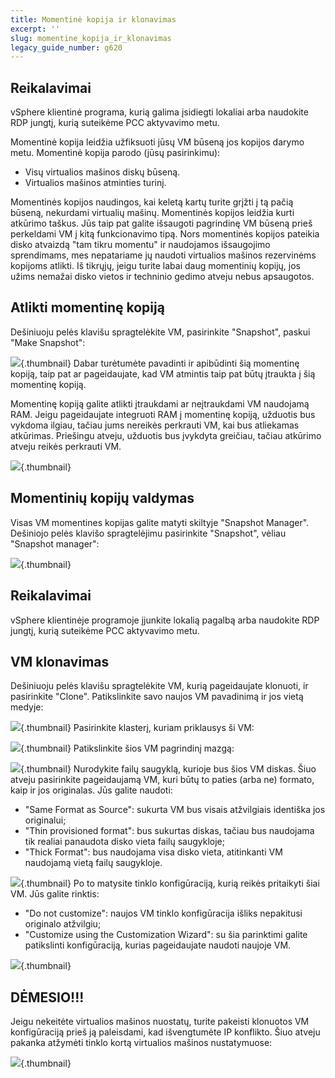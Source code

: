 ```yaml
---
title: Momentinė kopija ir klonavimas
excerpt: ''
slug: momentine_kopija_ir_klonavimas
legacy_guide_number: g620
---
```



## Reikalavimai
vSphere klientinė programa, kurią galima įsidiegti lokaliai arba naudokite RDP jungtį, kurią suteikėme PCC aktyvavimo metu.

Momentinė kopija leidžia užfiksuoti jūsų VM būseną jos kopijos darymo metu. Momentinė kopija parodo (jūsų pasirinkimu):

- Visų virtualios mašinos diskų būseną.
- Virtualios mašinos atminties turinį.


Momentinės kopijos naudingos, kai keletą kartų turite grįžti į tą pačią būseną, nekurdami virtualių mašinų. Momentinės kopijos leidžia kurti atkūrimo taškus. Jūs taip pat galite išsaugoti pagrindinę VM būseną prieš perkeldami VM į kitą funkcionavimo tipą. Nors momentinės kopijos pateikia disko atvaizdą "tam tikru momentu" ir naudojamos išsaugojimo sprendimams, mes nepatariame jų naudoti virtualios mašinos rezervinėms kopijoms atlikti. Iš tikrųjų, jeigu turite labai daug momentinių kopijų, jos užims nemažai disko vietos ir techninio gedimo atveju nebus apsaugotos.


## Atlikti momentinę kopiją
Dešiniuoju pelės klavišu spragtelėkite VM, pasirinkite "Snapshot", paskui "Make Snapshot":

![](images/img_133.jpg){.thumbnail}
Dabar turėtumėte pavadinti ir apibūdinti šią momentinę kopiją, taip pat ar pageidaujate, kad VM atmintis taip pat būtų įtraukta į šią momentinę kopiją.

Momentinę kopiją galite atlikti įtraukdami ar neįtraukdami VM naudojamą RAM.
Jeigu pageidaujate integruoti RAM į momentinę kopiją, užduotis bus vykdoma ilgiau, tačiau jums nereikės perkrauti VM, kai bus atliekamas atkūrimas. Priešingu atveju, užduotis bus įvykdyta greičiau, tačiau atkūrimo atveju reikės perkrauti VM.

![](images/img_134.jpg){.thumbnail}


## Momentinių kopijų valdymas
Visas VM momentines kopijas galite matyti skiltyje "Snapshot Manager". Dešiniojo pelės klavišo spragtelėjimu pasirinkite "Snapshot", vėliau "Snapshot manager":

![](images/img_135.jpg){.thumbnail}


## Reikalavimai
vSphere klientinėje programoje įjunkite lokalią pagalbą arba naudokite RDP jungtį, kurią suteikėme PCC aktyvavimo metu.


## VM klonavimas
Dešiniuoju pelės klavišu spragtelėkite VM, kurią pageidaujate klonuoti, ir pasirinkite "Clone".
Patikslinkite savo naujos VM pavadinimą ir jos vietą medyje:

![](images/img_136.jpg){.thumbnail}
Pasirinkite klasterį, kuriam priklausys ši VM:

![](images/img_137.jpg){.thumbnail}
Patikslinkite šios VM pagrindinį mazgą:

![](images/img_138.jpg){.thumbnail}
Nurodykite failų saugyklą, kurioje bus šios VM diskas. Šiuo atveju pasirinkite pageidaujamą VM, kuri būtų to paties (arba ne) formato, kaip ir jos originalas. Jūs galite naudoti:


- "Same Format as Source": sukurta VM bus visais atžvilgiais identiška jos originalui;
- "Thin provisioned format": bus sukurtas diskas, tačiau bus naudojama tik realiai panaudota disko vieta failų saugykloje; 
- "Thick Format": bus naudojama visa disko vieta, atitinkanti VM naudojamą vietą failų saugykloje.



![](images/img_139.jpg){.thumbnail}
Po to matysite tinklo konfigūraciją, kurią reikės pritaikyti šiai VM. Jūs galite rinktis:

- "Do not customize": naujos VM tinklo konfigūracija išliks nepakitusi originalo atžvilgiu;
- "Customize using the Customization Wizard": su šia parinktimi galite patikslinti konfigūraciją, kurias pageidaujate naudoti naujoje VM.



![](images/img_140.jpg){.thumbnail}

## DĖMESIO!!!
Jeigu nekeitėte virtualios mašinos nuostatų, turite pakeisti klonuotos VM konfigūraciją prieš ją paleisdami, kad išvengtumėte IP konflikto.
Šiuo atveju pakanka atžymėti tinklo kortą virtualios mašinos nustatymuose:

![](images/img_141.jpg){.thumbnail}

